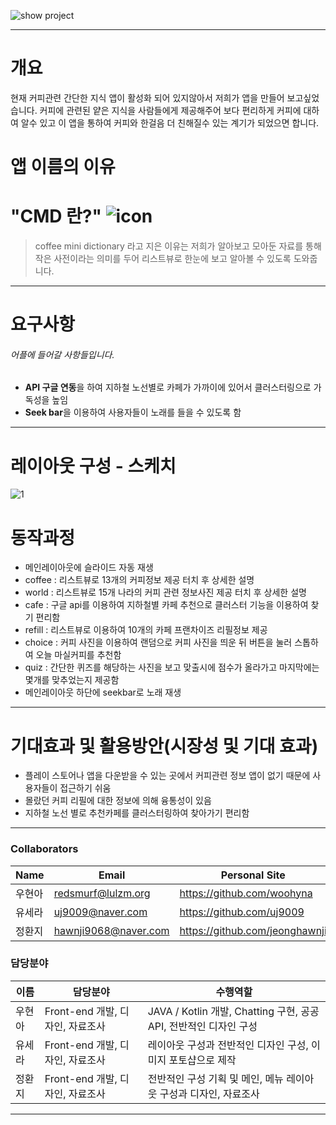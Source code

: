 ![show project](https://imgdb.in/ftmc)

---

# 개요
현재 커피관련 간단한 지식 앱이 활성화 되어 있지않아서 저희가 앱을 만들어 보고싶었습니다. 커피에 관련된 얕은 지식을 사람들에게 제공해주어 보다 편리하게 커피에 대하여 알수
있고 이 앱을 통하여 커피와 한걸음 더 친해질수 있는 계기가 되었으면 합니다.

# 앱 이름의 이유
# "CMD 란?" ![icon](https://imgdb.in/ftmd)
> coffee mini dictionary 라고 지은 이유는 저희가 알아보고 모아둔 자료를 통해  작은 사전이라는 의미를 두어 리스트뷰로 한눈에 보고 알아볼 수 있도록 도와줍니다.
***
 
# 요구사항
###### 어플에 들어갈 사항들입니다. 

* **API 구글 연동**을 하여 지하철 노선별로 카페가 가까이에 있어서 클러스터링으로 가독성을 높임
* **Seek bar**을 이용하여 사용자들이 노래를 들을 수 있도록 함
***

# 레이아웃 구성 - 스케치
![1](https://imgdb.in/ftmx) 

# 동작과정
* 메인레이아웃에 슬라이드 자동 재생
* coffee : 리스트뷰로 13개의 커피정보 제공 터치 후 상세한 설명
* world : 리스트뷰로 15개 나라의 커피 관련 정보사진 제공 터치 후 상세한 설명
* cafe : 구글 api를 이용하여 지하철별 카페 추천으로 클러스터 기능을 이용하여 찾기 편리함
* refill : 리스트뷰로 이용하여 10개의 카페 프랜차이즈 리필정보 제공
* choice : 커피 사진을 이용하여 랜덤으로 커피 사진을 띄운 뒤 버튼을 눌러 스톱하여 오늘 마실커피를 추천함
* quiz : 간단한 퀴즈를 해당하는 사진을 보고 맞출시에 점수가 올라가고 마지막에는 몇개를 맞추었는지 제공함 
* 메인레이아웃 하단에 seekbar로 노래 재생
***

# 기대효과 및 활용방안(시장성 및 기대 효과)
* 플레이 스토어나 앱을 다운받을 수 있는 곳에서 커피관련 정보 앱이 없기 때문에 사용자들이 접근하기 쉬움
* 몰랐던 커피 리필에 대한 정보에 의해 융통성이 있음
* 지하철 노선 별로 추천카페를 클러스터링하여 찾아가기 편리함
***

### Collaborators
| Name | Email | Personal Site |
| - | - | - |
| 우현아 | redsmurf@lulzm.org | https://github.com/woohyna
| 유세라 | uj9009@naver.com | https://github.com/uj9009
| 정환지 | hawnji9068@naver.com | https://github.com/jeonghawnji

### 담당분야
| 이름 | 담당분야 | 수행역할 |
| - | - | - 
| 우현아 | Front-end 개발, 디자인, 자료조사 | JAVA / Kotlin 개발, Chatting 구현, 공공 API, 전반적인 디자인 구성
| 유세라 | Front-end 개발, 디자인, 자료조사 | 레이아웃 구성과 전반적인 디자인 구성, 이미지 포토샵으로 제작
| 정환지 | Front-end 개발, 디자인, 자료조사 | 전반적인 구성 기획 및 메인, 메뉴 레이아웃 구성과 디자인, 자료조사 
***
